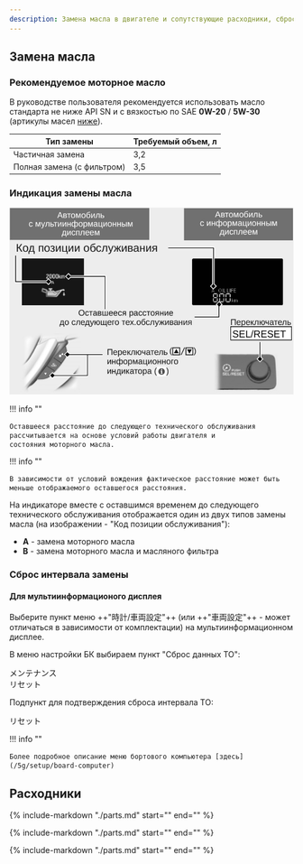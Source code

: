 ```yaml
---
description: Замена масла в двигателе и сопутствующие расходники, сброс счетчика интервала замены масла Honda Stepwgn 5G
---
```


## Замена масла

### Рекомендуемое моторное масло

В руководстве пользователя рекомендуется использовать масло стандарта не ниже API SN
и с вязкостью по SAE **0W-20** / **5W-30** (артикулы масел [ниже](#_7)).

| Тип замены                 | Требуемый объем,&nbsp;л |
|----------------------------|-------------------------|
| Частичная замена           | 3,2                     |
| Полная замена (с фильтром) | 3,5                     |

### Индикация замены масла

![Индикация замены масла](/assets/service/oil-indicator.jpg)

!!! info ""

    Оставшееся расстояние до следующего технического обслуживания рассчитывается на основе условий работы двигателя и
    состояния моторного масла.

!!! info ""

    В зависимости от условий вождения фактическое расстояние может быть меньше отображаемого оставшегося расстояния.

На индикаторе вместе с оставшимся временем до следующего технического обслуживания отображается один из двух типов
замены масла (на изображении - "Код позиции обслуживания"):

- **A** - замена моторного масла
- **B** - замена моторного масла и масляного фильтра

### Сброс интервала замены

#### Для мультиинформационого дисплея

Выберите пункт меню ++"時計/車両設定"++ (или ++"車両設定"++ - может отличаться в зависимости от комплектации) на
мультиинформационном дисплее.

В меню настройки БК выбираем пункт "Сброс данных ТО":
<div class="bc-menu" style="margin: 0;">メンテナンス<br>リセット</div>

Подпункт для подтверждения сброса интервала ТО:
<div class="bc-menu" style="margin: 0;">リセット</div>

!!! info ""

    Более подробное описание меню бортового компьютера [здесь](/5g/setup/board-computer)

## Расходники

{% include-markdown "./parts.md" start="<!--engine-oil-start-->" end="<!--engine-oil-end-->" %}

{% include-markdown "./parts.md" start="<!--air-filter-start-->" end="<!--air-filter-end-->" %}

{% include-markdown "./parts.md" start="<!--antifreeze-start-->" end="<!--antifreeze-end-->" %}
